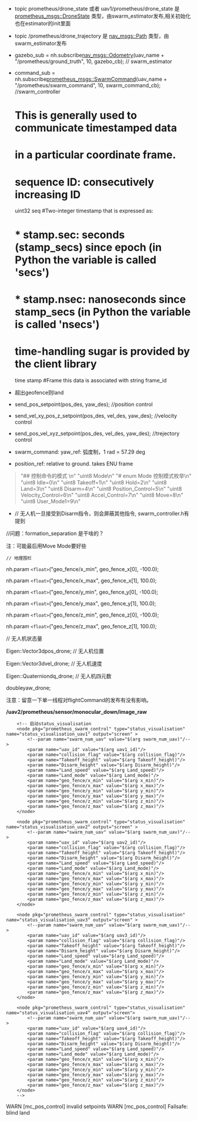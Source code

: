 <!--
 * @Author: lcf
 * @Date: 2022-02-01 00:18:41
 * @LastEditors: lcf
 * @LastEditTime: 2022-02-01 16:22:36
 * @FilePath: /swarm_ws2/README.md
 * @Description: 
 * 
-->

+ topic prometheus/drone_state 或者 uav1/prometheus/drone_state 是 [prometheus_msgs::DroneState](prometheus_msgs::DroneState) 类型，由swarm_estimator发布,相关初始化也在estimator的init里面
+ topic /prometheus/drone_trajectory 是 [nav_msgs::Path](nav_msgs::Path) 类型，由swarm_estimator发布
+ gazebo_sub = nh.subscribe[nav_msgs::Odometry](nav_msgs::Odometry)(uav_name + "/prometheus/ground_truth", 10, gazebo_cb); // swarm_estimator
+ command_sub = nh.subscribe[prometheus_msgs::SwarmCommand](prometheus_msgs::SwarmCommand)(uav_name +  "/prometheus/swarm_command", 10, swarm_command_cb); //swarm_controller

  # This is generally used to communicate timestamped data

  # in a particular coordinate frame.

  # sequence ID: consecutively increasing ID

  uint32 seq
  #Two-integer timestamp that is expressed as:

  # * stamp.sec: seconds (stamp_secs) since epoch (in Python the variable is called 'secs')

  # * stamp.nsec: nanoseconds since stamp_secs (in Python the variable is called 'nsecs')

  # time-handling sugar is provided by the client library

  time stamp
  #Frame this data is associated with
  string frame_id
+ 超出geofence则land
+ send_pos_setpoint(pos_des, yaw_des); //position control
+ send_vel_xy_pos_z_setpoint(pos_des, vel_des, yaw_des); //velocity control
+ send_pos_vel_xyz_setpoint(pos_des, vel_des, yaw_des); //trejectory control
+ swarm_command: yaw_ref: 弧度制，1 rad = 57.29 deg
+ position_ref: relative to ground. takes ENU frame

> "## 控制命令的模式 \n"
> "uint8 Mode\n"
> "# enum Mode 控制模式枚举\n"
> "uint8 Idle=0\n"
> "uint8 Takeoff=1\n"
> "uint8 Hold=2\n"
> "uint8 Land=3\n"
> "uint8 Disarm=4\n"
> "uint8 Position_Control=5\n"
> "uint8 Velocity_Control=6\n"
> "uint8 Accel_Control=7\n"
> "uint8 Move=8\n"
> "uint8 User_Mode1=9\n"

+ // 无人机一旦接受到Disarm指令，则会屏蔽其他指令, swarm_controller.h有提到

//问题：formation_separation 是干啥的？

注：可能最后用Move Mode要好些

    // 地理围栏

nh.param `<float>`("geo_fence/x_min", geo_fence_x[0], -100.0);

nh.param `<float>`("geo_fence/x_max", geo_fence_x[1], 100.0);

nh.param `<float>`("geo_fence/y_min", geo_fence_y[0], -100.0);

nh.param `<float>`("geo_fence/y_max", geo_fence_y[1], 100.0);

nh.param `<float>`("geo_fence/z_min", geo_fence_z[0], -100.0);

nh.param `<float>`("geo_fence/z_max", geo_fence_z[1], 100.0);

// 无人机状态量

Eigen::Vector3dpos_drone;                      // 无人机位置

Eigen::Vector3dvel_drone;                      // 无人机速度

Eigen::Quaterniondq_drone;                 // 无人机四元数

doubleyaw_drone;

注意：留意一下单一线程对flightCommand的发布有没有影响。

**/uav2/prometheus/sensor/monocular_down/image_raw**

```
	<!-- 启动status_visualisation 
	<node pkg="prometheus_swarm_control" type="status_visualisation" name="status_visualisation_uav1" output="screen" >
		<!--param name="swarm_num_uav" value="$(arg swarm_num_uav)"/-->
		<param name="uav_id" value="$(arg uav1_id)"/>
		<param name="collision_flag" value="$(arg collision_flag)"/>
		<param name="Takeoff_height" value="$(arg Takeoff_height)"/>
		<param name="Disarm_height" value="$(arg Disarm_height)"/>
		<param name="Land_speed" value="$(arg Land_speed)"/>
		<param name="Land_mode" value="$(arg Land_mode)"/>
		<param name="geo_fence/x_min" value="$(arg x_min)"/>
		<param name="geo_fence/x_max" value="$(arg x_max)"/>
		<param name="geo_fence/y_min" value="$(arg y_min)"/>
		<param name="geo_fence/y_max" value="$(arg y_max)"/>
		<param name="geo_fence/z_min" value="$(arg z_min)"/>
		<param name="geo_fence/z_max" value="$(arg z_max)"/>
	</node>

	<node pkg="prometheus_swarm_control" type="status_visualisation" name="status_visualisation_uav2" output="screen" >
		<!--param name="swarm_num_uav" value="$(arg swarm_num_uav)"/-->
		<param name="uav_id" value="$(arg uav2_id)"/>
		<param name="collision_flag" value="$(arg collision_flag)"/>
		<param name="Takeoff_height" value="$(arg Takeoff_height)"/>
		<param name="Disarm_height" value="$(arg Disarm_height)"/>
		<param name="Land_speed" value="$(arg Land_speed)"/>
		<param name="Land_mode" value="$(arg Land_mode)"/>
		<param name="geo_fence/x_min" value="$(arg x_min)"/>
		<param name="geo_fence/x_max" value="$(arg x_max)"/>
		<param name="geo_fence/y_min" value="$(arg y_min)"/>
		<param name="geo_fence/y_max" value="$(arg y_max)"/>
		<param name="geo_fence/z_min" value="$(arg z_min)"/>
		<param name="geo_fence/z_max" value="$(arg z_max)"/>
	</node>

	<node pkg="prometheus_swarm_control" type="status_visualisation" name="status_visualisation_uav3" output="screen" >
		<!--param name="swarm_num_uav" value="$(arg swarm_num_uav)"/-->
		<param name="uav_id" value="$(arg uav3_id)"/>
		<param name="collision_flag" value="$(arg collision_flag)"/>
		<param name="Takeoff_height" value="$(arg Takeoff_height)"/>
		<param name="Disarm_height" value="$(arg Disarm_height)"/>
		<param name="Land_speed" value="$(arg Land_speed)"/>
		<param name="Land_mode" value="$(arg Land_mode)"/>
		<param name="geo_fence/x_min" value="$(arg x_min)"/>
		<param name="geo_fence/x_max" value="$(arg x_max)"/>
		<param name="geo_fence/y_min" value="$(arg y_min)"/>
		<param name="geo_fence/y_max" value="$(arg y_max)"/>
		<param name="geo_fence/z_min" value="$(arg z_min)"/>
		<param name="geo_fence/z_max" value="$(arg z_max)"/>
	</node>

	<node pkg="prometheus_swarm_control" type="status_visualisation" name="status_visualisation_uav4" output="screen">
		<!--param name="swarm_num_uav" value="$(arg swarm_num_uav)"/-->
		<param name="uav_id" value="$(arg uav4_id)"/>
		<param name="collision_flag" value="$(arg collision_flag)"/>
		<param name="Takeoff_height" value="$(arg Takeoff_height)"/>
		<param name="Disarm_height" value="$(arg Disarm_height)"/>
		<param name="Land_speed" value="$(arg Land_speed)"/>
		<param name="Land_mode" value="$(arg Land_mode)"/>
		<param name="geo_fence/x_min" value="$(arg x_min)"/>
		<param name="geo_fence/x_max" value="$(arg x_max)"/>
		<param name="geo_fence/y_min" value="$(arg y_min)"/>
		<param name="geo_fence/y_max" value="$(arg y_max)"/>
		<param name="geo_fence/z_min" value="$(arg z_min)"/>
		<param name="geo_fence/z_max" value="$(arg z_max)"/>
	</node>
	-->
```




WARN  [mc_pos_control] invalid setpoints
WARN  [mc_pos_control] Failsafe: blind land
